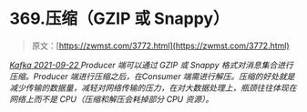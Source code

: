 <!--yml
category: 未分类
date: 0001-01-01 00:00:00
--->

# 369.压缩（GZIP 或 Snappy）

> 原文：[https://zwmst.com/3772.html](https://zwmst.com/3772.html)

   [ *Kafka* ](https://zwmst.com/kafka)*[ <time datetime="2021-09-23T00:37:38+08:00"> 2021-09-22 </time> ](https://zwmst.com/3772.html)  Producer 端可以通过 GZIP 或 Snappy 格式对消息集合进行压缩。Producer 端进行压缩之后，在Consumer 端需进行解压。压缩的好处就是减少传输的数据量，减轻对网络传输的压力，在对大数据处理上，瓶颈往往体现在网络上而不是 CPU（压缩和解压会耗掉部分 CPU 资源）。*
